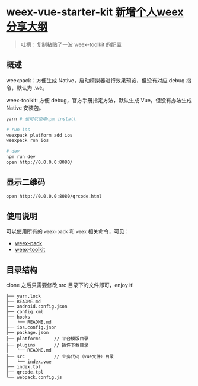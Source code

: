 # weex-vue-starter-kit [新增个人weex分享大纲](https://github.com/yinshuxun/weex-start-kit/blob/master/sharing/share.md)

> 吐槽：复制粘贴了一波 weex-toolkit 的配置

## 概述

weexpack：方便生成 Native，启动模拟器进行效果预览，但没有对应 debug 指令，默认为 .we。

weex-toolkit: 方便 debug，官方手册指定方法，默认生成 Vue，但没有办法生成 Native 安装包。

```bash
yarn # 也可以使用npm install

# run ios
weexpack platform add ios
weexpack run ios

# dev
npm run dev
open http://0.0.0.0:8080/
```

## 显示二维码
```bash
open http://0.0.0.0:8080/qrcode.html
```

## 使用说明

可以使用所有的 `weex-pack` 和 `weex` 相关命令，可见：

- [weex-pack](https://github.com/weexteam/weex-pack)
- [weex-toolkit](https://github.com/weexteam/weex-toolkit)

## 目录结构

clone 之后只需要修改 src 目录下的文件即可，enjoy it!

```
├── yarn.lock
├── README.md
├── android.config.json
├── config.xml
├── hooks
│   └── README.md
├── ios.config.json
├── package.json
├── platforms     // 平台模版目录
├── plugins       // 插件下载目录
│   └── README.md
├── src           // 业务代码（vue文件）目录
│   └── index.vue
├── index.tpl
├── qrcode.tpl
└── webpack.config.js
```

